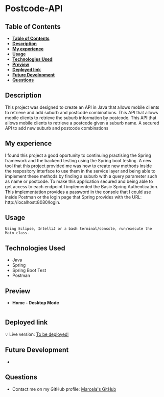 # Postcode-API

## **Table of Contents** 

  - [**Table of Contents**](#table-of-contents)
  - [**Description**](#description)
  - [**My experience**](#my-experience)
  - [**Usage**](#usage)
  - [**Technologies Used**](#technologies-used)
  - [**Preview**](#preview)
  - [**Deployed link**](#deployed-link)
  - [**Future Development**](#future-development)
  - [**Questions**](#questions)


## **Description**

This project was designed to create an API in Java that allows mobile clients to retrieve and add suburb and postcode combinations.
This API that allows mobile clients to retrieve the suburb information by postcode.
This API that allows mobile clients to retrieve a postcode given a suburb name.
A secured API to add new suburb and postcode combinations 
  
## **My experience**

I found this project a good oportunity to continuing practising the Spring framework and the backend testing using the Spring boot testing. 
A new tool that this project provided me was how to create new methods inside the respository interface to use them in the service layer and being able to implement these methods by finding a suburb with a query parameter such as name or postcode. 
To make this application secured and being able to get access to each endpoint I implemented the Basic Spring Authentication. 
This implementation provides a password in the console that I could use inside Postman or the login page that Spring provides with the URL: http://localhost:8080/login. 

## **Usage**
```
Using Eclipse, IntelliJ or a bash terminal/console, run/execute the Main class. 
```

## **Technologies Used**

* Java
* Spring
* Spring Boot Test
* Postman

## **Preview**

* **Home - Desktop Mode**

![]()


## **Deployed link**

💡 Live version: [To be deployed!]()

## **Future Development**

* 

## **Questions**

* Contact me on my GitHub profile: [Marcela's GitHub](https://github.com/marcelamejiao)
